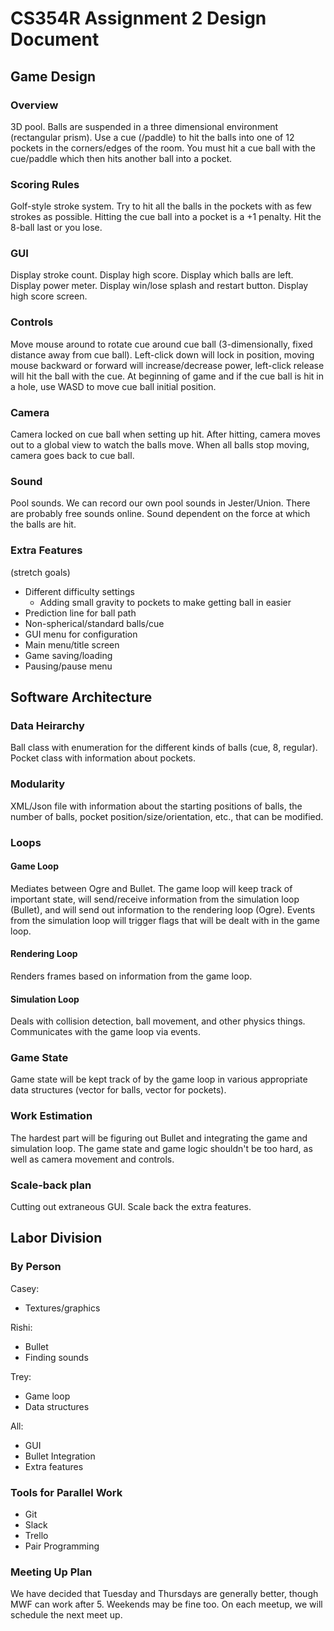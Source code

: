 # CS354R Assignment 2 Design Document

## Game Design
### Overview
3D pool. Balls are suspended in a three dimensional environment (rectangular prism). Use a cue (/paddle) to hit the balls into one of 12 pockets in the corners/edges of the room. You must hit a cue ball with the cue/paddle which then hits another ball into a pocket.

### Scoring Rules
Golf-style stroke system. Try to hit all the balls in the pockets with as few strokes as possible. Hitting the cue ball into a pocket is a +1 penalty. Hit the 8-ball last or you lose.

### GUI
Display stroke count. Display high score. Display which balls are left. Display power meter. Display win/lose splash and restart button. Display high score screen.

### Controls
Move mouse around to rotate cue around cue ball (3-dimensionally, fixed distance away from cue ball). Left-click down will lock in position, moving mouse backward or forward will increase/decrease power, left-click release will hit the ball with the cue. At beginning of game and if the cue ball is hit in a hole, use WASD to move cue ball initial position.

### Camera
Camera locked on cue ball when setting up hit. After hitting, camera moves out to a global view to watch the balls move. When all balls stop moving, camera goes back to cue ball.

### Sound
Pool sounds. We can record our own pool sounds in Jester/Union. There are probably free sounds online. Sound dependent on the force at which the balls are hit.

### Extra Features
(stretch goals)
 * Different difficulty settings
	* Adding small gravity to pockets to make getting ball in easier
 * Prediction line for ball path
 * Non-spherical/standard balls/cue
 * GUI menu for configuration
 * Main menu/title screen
 * Game saving/loading
 * Pausing/pause menu

## Software Architecture

### Data Heirarchy
Ball class with enumeration for the different kinds of balls (cue, 8, regular). Pocket class with information about pockets.

### Modularity
XML/Json file with information about the starting positions of balls, the number of balls, pocket position/size/orientation, etc., that can be modified. 

### Loops
#### Game Loop
Mediates between Ogre and Bullet. The game loop will keep track of important state, will send/receive information from the simulation loop (Bullet), and will send out information to the rendering loop (Ogre). Events from the simulation loop will trigger flags that will be dealt with in the game loop.

#### Rendering Loop
Renders frames based on information from the game loop.

#### Simulation Loop
Deals with collision detection, ball movement, and other physics things. Communicates with the game loop via events.

### Game State
Game state will be kept track of by the game loop in various appropriate data structures (vector for balls, vector for pockets).

### Work Estimation
The hardest part will be figuring out Bullet and integrating the game and simulation loop. The game state and game logic shouldn't be too hard, as well as camera movement and controls.

### Scale-back plan
Cutting out extraneous GUI. Scale back the extra features.

## Labor Division
### By Person
Casey:
 * Textures/graphics

Rishi:
 * Bullet
 * Finding sounds

Trey:
 * Game loop
 * Data structures

All:
 * GUI
 * Bullet Integration
 * Extra features

### Tools for Parallel Work
 * Git
 * Slack
 * Trello
 * Pair Programming

### Meeting Up Plan
We have decided that Tuesday and Thursdays are generally better, though MWF can work after 5. Weekends may be fine too. On each meetup, we will schedule the next meet up. 



